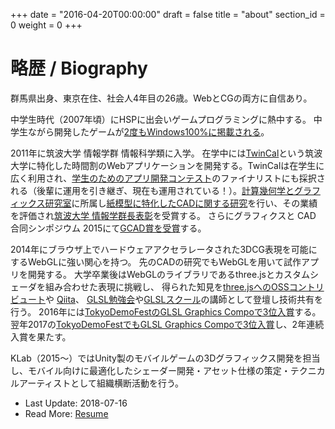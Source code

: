 +++
date = "2016-04-20T00:00:00"
draft = false
title = "about"
section_id = 0
weight = 0
+++

# 略歴 / Biography

群馬県出身、東京在住、社会人4年目の26歳。WebとCGの両方に自信あり。

中学生時代（2007年頃）にHSPに出会いゲームプログラミングに熱中する。
中学生ながら開発したゲームが[2度もWindows100%に掲載される](/works/#windows-games)。

2011年に筑波大学 情報学群 情報科学類に入学。
在学中には[TwinCal](http://gam0022.net/app/twincal/)という筑波大学に特化した時間割のWebアプリケーションを開発する。TwinCalは在学生に広く利用され、[学生のためのアプリ開発コンテスト](http://acaric-valuator.com/event/studentappcontest2013/)のファイナリストにも採択される（後輩に運用を引き継ぎ、現在も運用されている！）。[計算幾何学とグラフィックス研究室](http://www.cgg.cs.tsukuba.ac.jp/)に所属し[紙模型に特化したCADに関する研究](/works/#research)を行い、その業績を評価され[筑波大学 情報学群長表彰](https://twitter.com/gam0022/status/580638093226692608)を受賞する。
さらにグラフィクスと CAD 合同シンポジウム 2015にて[GCAD賞を受賞](http://cgvi.jp/info/2017/06/05/bestpapers/#qd40ba36)する。

2014年にブラウザ上でハードウェアアクセラレータされた3DCG表現を可能にするWebGLに強い関心を持つ。
先のCADの研究でもWebGLを用いて試作アプリを開発する。
大学卒業後はWebGLのライブラリであるthree.jsとカスタムシェーダを組み合わせた表現に挑戦し、
得られた知見を[three.jsへのOSSコントリビュート](https://github.com/mrdoob/three.js/pulls?q=is%3Apr+author%3Agam0022+is%3Aclosed)や
[Qiita](http://qiita.com/gam0022/items/9875480d33e03fe2113c)、
[GLSL勉強会](http://gam0022.net/blog/2016/02/16/glsl-tech/)や[GLSLスクール](https://webgl.souhonzan.org/entry/?v=0703)の講師として登壇し技術共有を行う。
2016年には[TokyoDemoFestのGLSL Graphics Compoで3位入賞](http://gam0022.net/blog/2016/02/24/tokyo-demo-fest/)する。
翌年2017の[TokyoDemoFestでもGLSL Graphics Compoで3位入賞](/blog/2017/02/24/tdf2017/)し、2年連続入賞を果たす。

KLab（2015〜）ではUnity製のモバイルゲームの3Dグラフィックス開発を担当し、モバイル向けに最適化したシェーダー開発・アセット仕様の策定・テクニカルアーティストとして組織横断活動を行う。

- Last Update: 2018-07-16
- Read More: [Resume](/resume)
